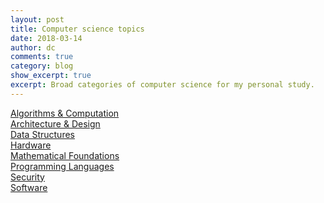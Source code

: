 ```yaml
---
layout: post
title: Computer science topics
date: 2018-03-14
author: dc
comments: true
category: blog
show_excerpt: true
excerpt: Broad categories of computer science for my personal study.
---
```


[Algorithms & Computation](#)<br>
[Architecture & Design](#)<br>
[Data Structures](#)<br>
[Hardware](#)<br>
[Mathematical Foundations](#)<br>
[Programming Languages](#)<br>
[Security](#)<br>
[Software](#)<br>
